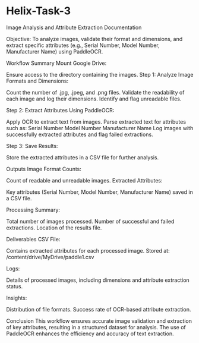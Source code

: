 # Helix-Task-3
Image Analysis and Attribute Extraction Documentation

Objective:
To analyze images, validate their format and dimensions, and extract specific attributes (e.g., Serial Number, Model Number, Manufacturer Name) using PaddleOCR.

Workflow Summary
Mount Google Drive:

Ensure access to the directory containing the images.
Step 1: Analyze Image Formats and Dimensions:

Count the number of .jpg, .jpeg, and .png files.
Validate the readability of each image and log their dimensions.
Identify and flag unreadable files.

Step 2: Extract Attributes Using PaddleOCR:

Apply OCR to extract text from images.
Parse extracted text for attributes such as:
Serial Number
Model Number
Manufacturer Name
Log images with successfully extracted attributes and flag failed extractions.

Step 3: Save Results:

Store the extracted attributes in a CSV file for further analysis.

Outputs
Image Format Counts:


Count of readable and unreadable images.
Extracted Attributes:

Key attributes (Serial Number, Model Number, Manufacturer Name) saved in a CSV file.

Processing Summary:

Total number of images processed.
Number of successful and failed extractions.
Location of the results file.

Deliverables
CSV File:

Contains extracted attributes for each processed image.
Stored at: /content/drive/MyDrive/paddle1.csv

Logs:

Details of processed images, including dimensions and attribute extraction status.

Insights:

Distribution of file formats.
Success rate of OCR-based attribute extraction.

Conclusion
This workflow ensures accurate image validation and extraction of key attributes, resulting in a structured dataset for analysis. The use of PaddleOCR enhances the efficiency and accuracy of text extraction.

